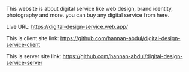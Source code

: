 This website is about digital service like web design, brand identity, photography and more. you can buy any digital service from here. 

Live URL: https://digital-design-service.web.app/

This is client site link: 
https://github.com/hannan-abdul/digital-design-service-client

This is server site link: 
https://github.com/hannan-abdul/digital-design-service-server
